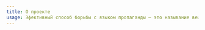 ```yaml
---
title: О проекте
usage: Эфективный способ борьбы с языком пропаганды – это называние вещей своими именами. В нашем обществе катастрофически не хватает прямого высказывания....
---
```

